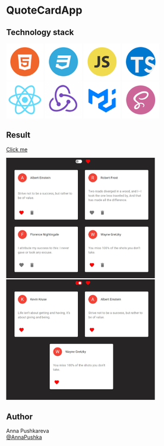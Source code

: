 # QuoteCardApp

## Technology stack
<p><img src="src/img/HTML.png" alt="HTML" width="100rem"/>
<img src="src/img/CSS.png" alt="CSS" width="100rem"/>
<img src="src/img/JS.png" alt="JS" width="100rem"/>
<img src="src/img/TS.png" alt="TS" width="100rem"/>
<img src="src/img/react.png" alt="react" width="100rem"/>
<img src="src/img/Redux.png" alt="redux" width="100rem"/>
<img src="src/img/MUI.png" alt="MUI" width="100rem"/>
<img src="src/img/sass.png" alt="sass" width="100rem"/>
</p>

## Result

[Сlick me](https://annapushka.github.io/quote-cards)<br>
<p><img src="src/img/result1.jpg" alt="card-result" width="400px"/>
<img src="src/img/result2.jpg" alt="card-result" width="400px"/></p>

## Author

Anna Pushkareva<br>
[@AnnaPushka](https://github.com/annapushka)